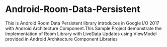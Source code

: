# Android-Room-Data-Persistent
This is Android Room Data Persistent library introduces in Google I/O 2017 with Android Architecture Component.This Sample Project demonstrate the Implementation of Room Library with LiveData Updates using ViewModel provided in Android Architecture Component Libraries
